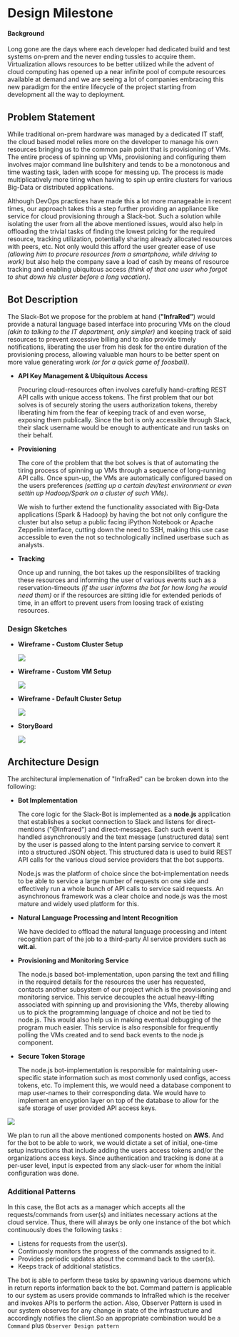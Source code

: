 # Design Milestone

#### Background

Long gone are the days where each developer had dedicated build and test systems on-prem and the never ending tussles to acquire them. Virtualization allows resources to be better utilized while the advent of cloud computing has opened up a near infinite pool of compute resources available at demand and we are seeing a lot of companies embracing this new paradigm for the entire lifecycle of the project starting from development all the way to deployment. 


## Problem Statement

While traditional on-prem hardware was managed by a dedicated IT staff, the cloud based model relies more on the developer to manage his own resources bringing us to the common pain point that is provisioning of VMs. The entire process of spinning up VMs, provisioning and configuring them involves major command line bullshitery and tends to be a monotonous and time wasting task, laden with scope for messing up. The process is made multiplicatively more tiring when having to spin up entire clusters for various Big-Data or distributed applications.

Although DevOps practices have made this a lot more manageable in recent times, our approach takes this a step further providing an appliance like service for cloud provisioning through a Slack-bot. Such a solution while isolating the user from all the above mentioned issues, would also help in offloading the trivial tasks of finding the lowest pricing for the required resource, tracking utilization, potentially sharing already allocated resources with peers, etc. Not only would this afford the user greater ease of use *(allowing him to procure resources from a smartphone, while driving to work)* but also help the company save a load of cash by means of resource tracking and enabling ubiquitous access *(think of that one user who forgot to shut down his cluster before a long vacation)*.


## Bot Description

The Slack-Bot we propose for the problem at hand (**"InfraRed"**) would provide a natural language based interface into procuring VMs on the cloud *(akin to talking to the IT department, only simpler)* and keeping track of said resources to prevent excessive billing and to also provide timely notifications, liberating the user from his desk for the entire duration of the provisioning process, allowing valuable man hours to be better spent on more value generating work *(or for a quick game of foosball)*. 


* **API Key Management & Ubiquitous Access**

	Procuring cloud-resources often involves carefully hand-crafting REST API calls with unique access tokens. The first problem that our bot solves is of securely storing the users authorization tokens, thereby liberating him from the fear of keeping track of and even worse, exposing them publically. Since the bot is only accessible through Slack, their slack username would be enough to authenticate and run tasks on their behalf.

* **Provisioning**
	
	The core of the problem that the bot solves is that of automating the tiring process of spinning up VMs through a sequence of long-running API calls. Once spun-up, the VMs are automatically configured based on the users preferences *(setting up a certain dev/test environment or even settin up Hadoop/Spark on a cluster of such VMs)*. 
	
	We wish to further extend the functionality associated with Big-Data applications (Spark & Hadoop) by having the bot not only configure the cluster but also setup a public facing iPython Notebook or Apache Zeppelin interface, cutting down the need to SSH, making this use case accessible to even the not so technologically inclined userbase such as analysts.
	
* **Tracking**
	
	Once up and running, the bot takes up the responsibilites of tracking these resources and informing the user of various events such as a reservation-timeouts *(if the user informs the bot for how long he would need them)* or if the resources are sitting idle for extended periods of time, in an effort to prevent users from loosing track of existing resources.
	

### Design Sketches

* **Wireframe - Custom Cluster Setup**
	
	![](images/wireframe1_cluster.png) 


* **Wireframe - Custom VM Setup**
	
	![ ](images/wireframe2_vm.png)
	
	
* **Wireframe - Default Cluster Setup**
	
	![ ](images/wireframe3_default.png)

* **StoryBoard**
	
	![ ](images/storyboard.jpg)


## Architecture Design

The architectural implemenation of "InfraRed" can be broken down into the following:

* **Bot Implementation**
	
	The core logic for the Slack-Bot is implemented as a **node.js** application that establishes a socket connection to Slack and listens for direct-mentions ("@Infrared") and direct-messages. Each such event is handled asynchronously and the text message (unstructured data) sent by the user is passed along to the Intent parsing service to convert it into a structured JSON object. This structured data is used to build REST API calls for the various cloud service providers that the bot supports.
	
	Node.js was the platform of choice since the bot-implementation needs to be able to service a large number of requests on one side and effectively run a whole bunch of API calls to service said requests. An asynchronous framework was a clear choice and node.js was the most mature and widely used platform for this.


* **Natural Language Processing and Intent Recognition**
	
	We have decided to offload the natural language processing and intent recognition part of the job to a third-party AI service providers such as **wit.ai**.


* **Provisioning and Monitoring Service**
	
	The node.js based bot-implementation, upon parsing the text and filling in the required details for the resources the user has requested, contacts another subsystem of our project which is the provisioning and monitoring service. This service decouples the actual heavy-lifting associated with spinning up and provisioning the VMs, thereby allowing us to pick the programming language of choice and not be tied to node.js. This would also help us in making eventual debugging of the program much easier. This service is also responsible for frequently polling the VMs created and to send back events to the node.js component.
	
	
* **Secure Token Storage**
	
	The node.js bot-implementation is responsible for maintaining user-specific state information such as most commonly used configs, access tokens, etc. To implement this, we would need a database component to map user-names to their corresponding data. We would have to implement an encyption layer on top of the database to allow for the safe storage of user provided API access keys.


![](images/architecture_diag.png)

We plan to run all the above mentioned components hosted on **AWS**. And for the bot to be able to work, we would dictate a set of initial, one-time setup instructions that include adding the users access tokens and/or the organizations access keys. Since authentication and tracking is done at a per-user level, input is expected from any slack-user for whom the initial configuration was done.

### Additional Patterns

In this case, the Bot acts as a manager which accepts all the requests/commands from user(s) and initiates necessary actions at the cloud service. 
Thus, there will always be only one instance of the bot which continuously does the following tasks :
* Listens for requests from the user(s).
* Continuosly monitors the progress of the commands assigned to it.
* Provides periodic updates about the command back to the user(s).
* Keeps track of additional statistics. 

The bot is able to perform these tasks by spawning various daemons which in return reports information back to the bot. Command pattern is applicable to our system as users provide commands to InfraRed which is the receiver and invokes APIs to perform the action. Also, Observer Pattern is used in our system observes for any change in state of the infrastructure and accordingly notifies the client.So an appropriate combination would be a `Command` plus `Observer Design pattern`

